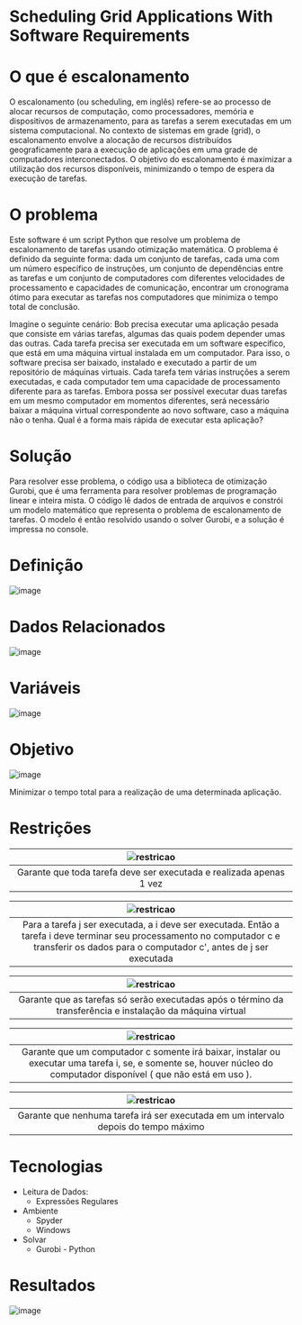 # Scheduling Grid Applications With Software Requirements

# O que é escalonamento

  O escalonamento (ou scheduling, em inglês) refere-se ao processo de alocar recursos de computação, como processadores, memória e dispositivos de armazenamento, para as tarefas a serem executadas em um sistema computacional. No contexto de sistemas em grade (grid), o escalonamento envolve a alocação de recursos distribuídos geograficamente para a execução de aplicações em uma grade de computadores interconectados. O objetivo do escalonamento é maximizar a utilização dos recursos disponíveis, minimizando o tempo de espera da execução de tarefas. 


# O problema

  Este software é um script Python que resolve um problema de escalonamento de tarefas usando otimização matemática. O problema é definido da seguinte forma: dada um conjunto de tarefas, cada uma com um número específico de instruções, um conjunto de dependências entre as tarefas e um conjunto de computadores com diferentes velocidades de processamento e capacidades de comunicação, encontrar um cronograma ótimo para executar as tarefas nos computadores que minimiza o tempo total de conclusão.
  
  Imagine o seguinte cenário: Bob precisa executar uma aplicação pesada que consiste em várias tarefas, algumas das quais podem depender umas das outras. Cada tarefa precisa ser executada em um software específico, que está em uma máquina virtual instalada em um computador. Para isso, o software precisa ser baixado, instalado e executado a partir de um repositório de máquinas virtuais. Cada tarefa tem várias instruções a serem executadas, e cada computador tem uma capacidade de processamento diferente para as tarefas. Embora possa ser possível executar duas tarefas em um mesmo computador em momentos diferentes, será necessário baixar a máquina virtual correspondente ao novo software, caso a máquina não o tenha. Qual é a forma mais rápida de executar esta aplicação?

# Solução

  Para resolver esse problema, o código usa a biblioteca de otimização Gurobi, que é uma ferramenta para resolver problemas de programação linear e inteira mista. O código lê dados de entrada de arquivos e constrói um modelo matemático que representa o problema de escalonamento de tarefas. O modelo é então resolvido usando o solver Gurobi, e a solução é impressa no console.


# Definição

![image](https://user-images.githubusercontent.com/38995017/234465400-54d2ab40-e438-49bd-be82-68f2f5aa9767.png)

# Dados Relacionados

![image](https://user-images.githubusercontent.com/38995017/234466081-d88ae52e-a5fc-484e-b151-a803d4c2e938.png)

# Variáveis

![image](https://user-images.githubusercontent.com/38995017/234466102-1b7594f8-81d3-4a7c-ab35-c4cb00088361.png)

# Objetivo 

![image](https://user-images.githubusercontent.com/38995017/234466124-3f9203d1-06d9-459c-aa1b-163d7cdd2bbe.png)

Minimizar o tempo total para a realização de uma determinada aplicação.

# Restrições
 

| ![restricao](https://user-images.githubusercontent.com/38995017/234466158-06e77f44-e956-435c-86b9-7f44c99c3a21.png) | 
|:--:| 
|  Garante que toda tarefa deve ser executada e realizada apenas 1 vez |


| ![restricao](https://user-images.githubusercontent.com/38995017/234466192-49ef1948-ef4a-40af-95b3-536c04f1499c.png) | 
|:--:| 
|  Para a tarefa j ser executada, a i deve ser executada. Então a tarefa i deve terminar seu processamento no computador c e transferir os dados para o computador c', antes de j ser executada |


| ![restricao](https://user-images.githubusercontent.com/38995017/234466322-78692a69-8f14-4ef8-a2b7-4965cb0a10e8.png) | 
|:--:| 
|  Garante que as tarefas só serão executadas após o término da transferência e instalação da máquina virtual |


| ![restricao](https://user-images.githubusercontent.com/38995017/234466340-68a642c0-9916-438c-b281-3e9ec797ed65.png) | 
|:--:| 
| Garante que um computador c somente irá baixar, instalar ou executar uma tarefa i, se, e somente se, houver núcleo do computador disponível ( que não está em uso ). |


| ![restricao](https://user-images.githubusercontent.com/38995017/234466360-e6d66807-0f08-4f0e-b354-e3c10523662f.png) | 
|:--:| 
| Garante que nenhuma tarefa irá ser executada em um intervalo depois do tempo máximo |



  
# Tecnologias
  

 - Leitura de Dados:
	 - Expressões Regulares
- Ambiente
	- Spyder
	- Windows
- Solvar
	- Gurobi - Python



# Resultados

![image](https://user-images.githubusercontent.com/38995017/234469417-1b5712a9-1365-4d94-8255-69a85ead86d9.png)

